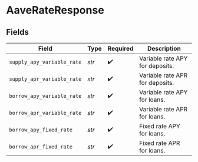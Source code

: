 # AaveRateResponse


## Fields

| Field                           | Type                            | Required                        | Description                     |
| ------------------------------- | ------------------------------- | ------------------------------- | ------------------------------- |
| `supply_apy_variable_rate`      | *str*                           | :heavy_check_mark:              | Variable rate APY for deposits. |
| `supply_apr_variable_rate`      | *str*                           | :heavy_check_mark:              | Variable rate APR for deposits. |
| `borrow_apy_variable_rate`      | *str*                           | :heavy_check_mark:              | Variable rate APY for loans.    |
| `borrow_apr_variable_rate`      | *str*                           | :heavy_check_mark:              | Variable rate APR for loans.    |
| `borrow_apy_fixed_rate`         | *str*                           | :heavy_check_mark:              | Fixed rate APY for loans.       |
| `borrow_apr_fixed_rate`         | *str*                           | :heavy_check_mark:              | Fixed rate APR for loans.       |